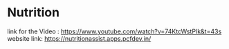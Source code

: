 # Nutrition
link for the Video :
https://www.youtube.com/watch?v=74KtcWstPIk&t=43s
website link:
https://nutritionassist.apps.pcfdev.in/
